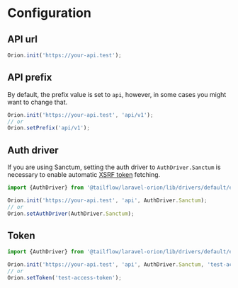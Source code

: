 # Configuration

## API url

```typescript
Orion.init('https://your-api.test');
```

## API prefix

By default, the prefix value is set to `api`, however, in some cases you might want to change that.

```typescript
Orion.init('https://your-api.test', 'api/v1');
// or
Orion.setPrefix('api/v1');
```

## Auth driver

If you are using Sanctum, setting the auth driver to `AuthDriver.Sanctum` is necessary to enable automatic [XSRF token](https://laravel.com/docs/8.x/sanctum#csrf-protection) fetching.

```typescript
import {AuthDriver} from '@tailflow/laravel-orion/lib/drivers/default/enums/authDriver';

Orion.init('https://your-api.test', 'api', AuthDriver.Sanctum);
// or
Orion.setAuthDriver(AuthDriver.Sanctum);
```

## Token

```typescript
import {AuthDriver} from '@tailflow/laravel-orion/lib/drivers/default/enums/authDriver';

Orion.init('https://your-api.test', 'api', AuthDriver.Sanctum, 'test-acess-token');
// or
Orion.setToken('test-access-token');
```
